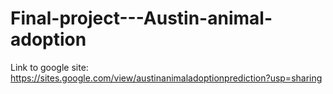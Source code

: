 # Final-project---Austin-animal-adoption

Link to google site: https://sites.google.com/view/austinanimaladoptionprediction?usp=sharing
